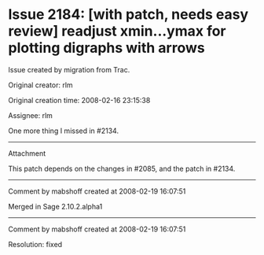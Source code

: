 # Issue 2184: [with patch, needs easy review] readjust xmin...ymax for plotting digraphs with arrows

Issue created by migration from Trac.

Original creator: rlm

Original creation time: 2008-02-16 23:15:38

Assignee: rlm

One more thing I missed in #2134.


---

Attachment

This patch depends on the changes in #2085, and the patch in #2134.


---

Comment by mabshoff created at 2008-02-19 16:07:51

Merged in Sage 2.10.2.alpha1


---

Comment by mabshoff created at 2008-02-19 16:07:51

Resolution: fixed
